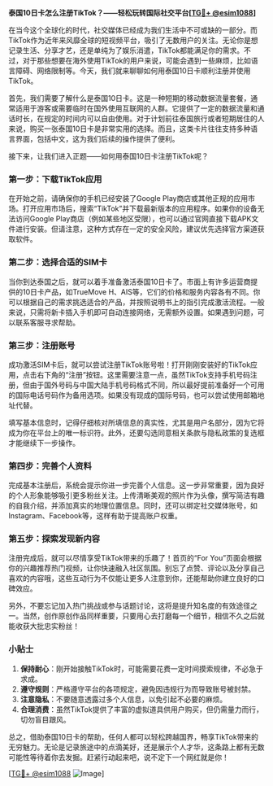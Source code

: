 **泰国10日卡怎么注册TikTok？——轻松玩转国际社交平台[[TG💪+ @esim1088](https://t.me/s/esim1088)]**

在当今这个全球化的时代，社交媒体已经成为我们生活中不可或缺的一部分。而TikTok作为近年来风靡全球的短视频平台，吸引了无数用户的关注。无论你是想记录生活、分享才艺，还是单纯为了娱乐消遣，TikTok都能满足你的需求。不过，对于那些想要在海外使用TikTok的用户来说，可能会遇到一些麻烦，比如语言障碍、网络限制等。今天，我们就来聊聊如何用泰国10日卡顺利注册并使用TikTok。

首先，我们需要了解什么是泰国10日卡。这是一种短期的移动数据流量套餐，通常适用于游客或需要临时在国外使用互联网的人群。它提供了一定的数据流量和通话时长，在规定的时间内可以自由使用。对于计划前往泰国旅行或者短期居住的人来说，购买一张泰国10日卡是非常实用的选择。而且，这类卡片往往支持多种语言界面，包括中文，这为我们后续的操作提供了便利。

接下来，让我们进入正题——如何用泰国10日卡注册TikTok呢？

### 第一步：下载TikTok应用

在开始之前，请确保你的手机已经安装了Google Play商店或其他正规的应用市场。打开应用市场后，搜索“TikTok”并下载最新版本的应用程序。如果你的设备无法访问Google Play商店（例如某些地区受限），也可以通过官网直接下载APK文件进行安装。但请注意，这种方式存在一定的安全风险，建议优先选择官方渠道获取软件。

### 第二步：选择合适的SIM卡

当你到达泰国之后，就可以着手准备激活泰国10日卡了。市面上有许多运营商提供的10日卡产品，如TrueMove H、AIS等，它们的价格和服务内容各有不同。你可以根据自己的需求挑选适合的产品，并按照说明书上的指引完成激活流程。一般来说，只需将新卡插入手机即可自动连接网络，无需额外设置。如果遇到问题，可以联系客服寻求帮助。

### 第三步：注册账号

成功激活SIM卡后，就可以尝试注册TikTok账号啦！打开刚刚安装好的TikTok应用，点击右下角的“注册”按钮。这里需要注意一点，虽然TikTok支持手机号码注册，但由于国外号码与中国大陆手机号码格式不同，所以最好提前准备好一个可用的国际电话号码作为备用选项。如果没有现成的国际号码，也可以尝试使用邮箱地址代替。

填写基本信息时，记得仔细核对所填信息的真实性，尤其是用户名部分，因为它将成为你在平台上的唯一标识符。此外，还要勾选同意相关条款与隐私政策的复选框才能继续下一步操作。

### 第四步：完善个人资料

完成基本注册后，系统会提示你进一步完善个人信息。这一步非常重要，因为良好的个人形象能够吸引更多粉丝关注。上传清晰美观的照片作为头像，撰写简洁有趣的自我介绍，并添加真实的地理位置信息。同时，还可以绑定社交媒体账号，如Instagram、Facebook等，这样有助于提高账户权重。

### 第五步：探索发现新内容

注册完成后，就可以尽情享受TikTok带来的乐趣了！首页的“For You”页面会根据你的兴趣推荐热门视频，让你快速融入社区氛围。别忘了点赞、评论以及分享自己喜欢的内容哦，这些互动行为不仅能让更多人注意到你，还能帮助你建立良好的口碑效应。

另外，不要忘记加入热门挑战或参与话题讨论，这将是提升知名度的有效途径之一。当然，创作原创作品同样重要，只要用心去打磨每一个细节，相信不久之后就能收获大批忠实粉丝！

### 小贴士

1. **保持耐心**：刚开始接触TikTok时，可能需要花费一定时间摸索规律，不必急于求成。
2. **遵守规则**：严格遵守平台的各项规定，避免因违规行为而导致账号被封禁。
3. **注意隐私**：不要随意透露过多个人信息，以免引起不必要的麻烦。
4. **合理消费**：虽然TikTok提供了丰富的虚拟道具供用户购买，但仍需量力而行，切勿盲目跟风。

总之，借助泰国10日卡的帮助，任何人都可以轻松跨越国界，畅享TikTok带来的无穷魅力。无论是记录旅途中的点滴美好，还是展示个人才华，这条路上都有无数可能性等待着你去发掘。赶紧行动起来吧，说不定下一个网红就是你！

[[TG💪+ @esim1088](https://t.me/s/esim1088) ![Image](https://i.postimg.cc/4NQfJmqS/Snipaste-2025-05-13-00-14-12.png)]